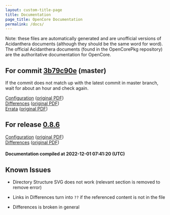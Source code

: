 ```yaml
---
layout: custom-title-page
title: Documentation
page_title: OpenCore Documentation
permalink: /docs/
---
```

Note: these files are automatically generated and are unofficial versions of Acidanthera documents (although they should be the same word for word). The official Acidanthera documents (found in the OpenCorePkg repository) are the authoritative documentation for OpenCore.

## For commit [3b79c90e](https://github.com/acidanthera/OpenCorePkg/tree/3b79c90e0e019dca83984b04a3ffd7afd8959f51) (master)

If the commit does not match up with the latest commit in master branch, wait for about an hour and check again.

[Configuration](latest/Configuration.html) ([original PDF](https://github.com/acidanthera/OpenCorePkg/blob/3b79c90e0e019dca83984b04a3ffd7afd8959f51/Docs/Configuration.pdf))
<br>
[Differences](latest/Differences.html) ([original PDF](https://github.com/acidanthera/OpenCorePkg/blob/3b79c90e0e019dca83984b04a3ffd7afd8959f51/Docs/Differences/Differences.pdf))
<br>
[Errata](latest/Errata.html) ([original PDF](https://github.com/acidanthera/OpenCorePkg/blob/3b79c90e0e019dca83984b04a3ffd7afd8959f51/Docs/Errata/Errata.pdf))

## For release [0.8.6](https://github.com/acidanthera/OpenCorePkg/tree/0.8.6)

[Configuration](release/Configuration.html) ([original PDF](https://github.com/acidanthera/OpenCorePkg/blob/0.8.6/Docs/Configuration.pdf))
<br>
[Differences](release/Differences.html) ([original PDF](https://github.com/acidanthera/OpenCorePkg/blob/0.8.6/Docs/Differences/Differences.pdf))

#### Documentation compiled at 2022-12-01 07:41:20 (UTC)

## Known Issues

* Directory Structure SVG does not work (relevant section is removed to remove error)

* Links in Differences turn into `??` if the referenced content is not in the file

* Differences is broken in general
